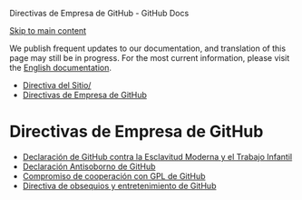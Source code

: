 Directivas de Empresa de GitHub - GitHub Docs

[Skip to main content](#main-content)

We publish frequent updates to our documentation, and translation of this page may still be in progress. For the most current information, please visit the [English documentation](/en).

* [Directiva del Sitio/](/es/site-policy)
* [Directivas de Empresa de GitHub](/es/site-policy/github-company-policies)

Directivas de Empresa de GitHub
==========

* [Declaración de GitHub contra la Esclavitud Moderna y el Trabajo Infantil](/es/site-policy/github-company-policies/github-statement-against-modern-slavery-and-child-labor)
* [Declaración Antisoborno de GitHub](/es/site-policy/github-company-policies/github-anti-bribery-statement)
* [Compromiso de cooperación con GPL de GitHub](/es/site-policy/github-company-policies/github-gpl-cooperation-commitment)
* [Directiva de obsequios y entretenimiento de GitHub](/es/site-policy/github-company-policies/github-gifts-and-entertainment-policy)
